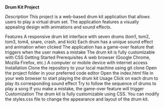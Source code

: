 **Drum Kit Project**

*Description*
This project is a web-based drum kit application that allows users to play a virtual drum set. The application features a visually appealing design with animations and sound effects.

Features
A responsive drum kit interface with seven drums (tom1, tom2, tom3, tom4, snare, crash, and kick)
Each drum has a unique sound effect and animation when clicked
The application has a game-over feature that triggers when the user makes a mistake
The drum kit is fully customizable with CSS
Getting Started
Prerequisites
A web browser (Google Chrome, Mozilla Firefox, etc.)
A computer or mobile device with internet access
Installation
Clone the repository to your local machine using git clone <repository-url>
Open the project folder in your preferred code editor
Open the index.html file in your web browser to start playing the drum kit
Usage
Click on each drum to play its corresponding sound effect
Try to follow the sequence of drums to play a song
If you make a mistake, the game-over feature will trigger
Customization
The drum kit is fully customizable using CSS. You can modify the styles.css file to change the appearance and layout of the drum kit.

